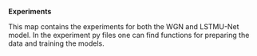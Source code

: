 **Experiments**

This map contains the experiments for both the WGN and LSTMU-Net model. In the experiment py files one can find functions for preparing the data and training the models.

